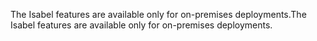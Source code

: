 <span data-ttu-id="12d33-101">The Isabel features are available only for on-premises deployments.</span><span class="sxs-lookup"><span data-stu-id="12d33-101">The Isabel features are available only for on-premises deployments.</span></span>